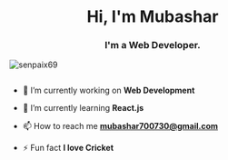 <h1 align="center">Hi, I'm Mubashar</h1>
<h3 align="center">I'm a Web Developer.</h3>

<p align="left"> <img src="https://komarev.com/ghpvc/?username=senpaix69&label=Profile%20views&color=0e75b6&style=flat" alt="senpaix69" /> </p>

<p align="left"> <a href="https://twitter.com/" target="blank"><img src="https://img.shields.io/twitter/follow/?logo=twitter&style=for-the-badge" alt="" /></a> </p>

- 🔭 I’m currently working on **Web Development**

- 🌱 I’m currently learning **React.js**

- 📫 How to reach me **mubashar700730@gmail.com**

- ⚡ Fun fact **I love Cricket**
